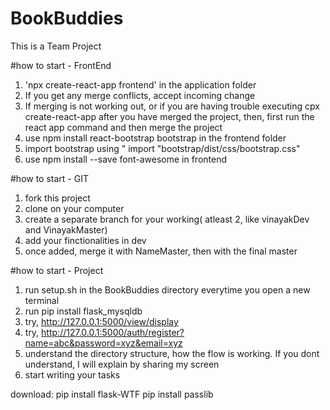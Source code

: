 # BookBuddies

This is a Team Project

#how to start - FrontEnd

1. 'npx create-react-app frontend' in the application folder
2. If you get any merge conflicts, accept incoming change
3. If merging is not working out, or if you are having trouble executing cpx create-react-app after you have merged the project, then, first run the react app command and then merge the project
4. use npm install react-bootstrap bootstrap in the frontend folder
5. import bootstrap using " import "bootstrap/dist/css/bootstrap.css"
6. use npm install --save font-awesome in frontend

#how to start - GIT

1. fork this project
2. clone on your computer
3. create a separate branch for your working( atleast 2, like vinayakDev and VinayakMaster)
4. add your finctionalities in dev
5. once added, merge it with NameMaster, then with the final master

#how to start - Project

1. run setup.sh in the BookBuddies directory everytime you open a new terminal
2. run pip install flask_mysqldb
3. try, http://127.0.0.1:5000/view/display
4. try, http://127.0.0.1:5000/auth/register?name=abc&password=xyz&email=xyz
5. understand the directory structure, how the flow is working. If you dont understand, I will explain by sharing my screen
6. start writing your tasks

download:
pip install flask-WTF
pip install passlib
